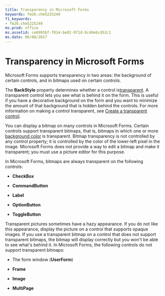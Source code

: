 ```yaml
---
title: Transparency in Microsoft Forms
keywords: fm20.chm5225249
f1_keywords:
- fm20.chm5225249
ms.prod: office
ms.assetid: ce6991bf-f014-be02-971d-8c48e6cd52c1
ms.date: 06/08/2017
---
```



# Transparency in Microsoft Forms

Microsoft Forms supports transparency in two areas: the background of certain controls, and in bitmaps used on certain controls.

The  **BackStyle** property determines whether a control is[transparent](../../Glossary/glossary-vba.md). A transparent control lets you see what is behind it on the form. This is useful if you have a decorative background on the form and you want to minimize the amount of that background that is hidden behind the controls. For more information on making a control transparent, see [Create a transparent control](create-a-transparent-control.md).

You can display a bitmap on many controls in Microsoft Forms. Certain controls support transparent bitmaps, that is, bitmaps in which one or more [background color](../../Glossary/glossary-vba.md) is transparent. Bitmap transparency is not controlled by any control property; it is controlled by the color of the lower-left pixel in the image. Microsoft Forms does not provide a way to edit a bitmap and make it transparent; you must use a picture editor for this purpose.

In Microsoft Forms, bitmaps are always transparent on the following controls:


-  **CheckBox**
    
-  **CommandButton**
    
-  **Label**
    
-  **OptionButton**
    
-  **ToggleButton**
    

Transparent pictures sometimes have a hazy appearance. If you do not like this appearance, display the picture on a control that supports opaque images.
If you use a transparent bitmap on a control that does not support transparent bitmaps, the bitmap will display correctly but you won't be able to see what's behind it. In Microsoft Forms, the following controls do not support transparent bitmaps:


- The form window (**UserForm**)
    
-  **Frame**
    
-  **Image**
    
-  **MultiPage**
    


